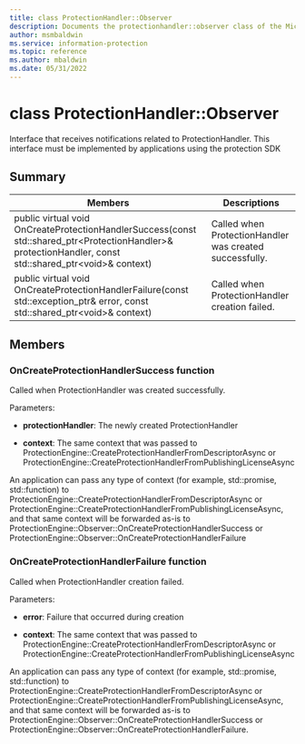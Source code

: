 ```yaml
---
title: class ProtectionHandler::Observer 
description: Documents the protectionhandler::observer class of the Microsoft Information Protection SDK.
author: msmbaldwin
ms.service: information-protection
ms.topic: reference
ms.author: mbaldwin
ms.date: 05/31/2022
---
```


# class ProtectionHandler::Observer 
Interface that receives notifications related to ProtectionHandler.
This interface must be implemented by applications using the protection SDK
  
## Summary
 Members                        | Descriptions                                
--------------------------------|---------------------------------------------
public virtual void OnCreateProtectionHandlerSuccess(const std::shared_ptr&lt;ProtectionHandler&gt;& protectionHandler, const std::shared_ptr&lt;void&gt;& context)  |  Called when ProtectionHandler was created successfully.
public virtual void OnCreateProtectionHandlerFailure(const std::exception_ptr& error, const std::shared_ptr&lt;void&gt;& context)  |  Called when ProtectionHandler creation failed.
  
## Members
  
### OnCreateProtectionHandlerSuccess function
Called when ProtectionHandler was created successfully.

Parameters:  
* **protectionHandler**: The newly created ProtectionHandler


* **context**: The same context that was passed to ProtectionEngine::CreateProtectionHandlerFromDescriptorAsync or ProtectionEngine::CreateProtectionHandlerFromPublishingLicenseAsync


An application can pass any type of context (for example, std::promise, std::function) to ProtectionEngine::CreateProtectionHandlerFromDescriptorAsync or ProtectionEngine::CreateProtectionHandlerFromPublishingLicenseAsync, and that same context will be forwarded as-is to ProtectionEngine::Observer::OnCreateProtectionHandlerSuccess or ProtectionEngine::Observer::OnCreateProtectionHandlerFailure
  
### OnCreateProtectionHandlerFailure function
Called when ProtectionHandler creation failed.

Parameters:  
* **error**: Failure that occurred during creation 


* **context**: The same context that was passed to ProtectionEngine::CreateProtectionHandlerFromDescriptorAsync or ProtectionEngine::CreateProtectionHandlerFromPublishingLicenseAsync


An application can pass any type of context (for example, std::promise, std::function) to ProtectionEngine::CreateProtectionHandlerFromDescriptorAsync or ProtectionEngine::CreateProtectionHandlerFromPublishingLicenseAsync, and that same context will be forwarded as-is to ProtectionEngine::Observer::OnCreateProtectionHandlerSuccess or ProtectionEngine::Observer::OnCreateProtectionHandlerFailure.
